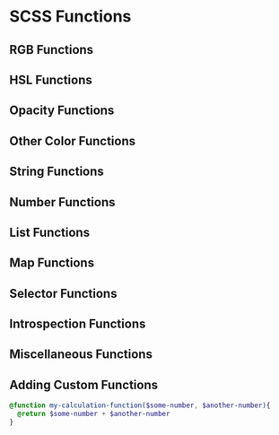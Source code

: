 # SCSS Functions

## RGB Functions

## HSL Functions

## Opacity Functions

## Other Color Functions

## String Functions

## Number Functions

## List Functions

## Map Functions

## Selector Functions

## Introspection Functions

## Miscellaneous Functions

## Adding Custom Functions

```scss
@function my-calculation-function($some-number, $another-number){
  @return $some-number + $another-number
}
```
